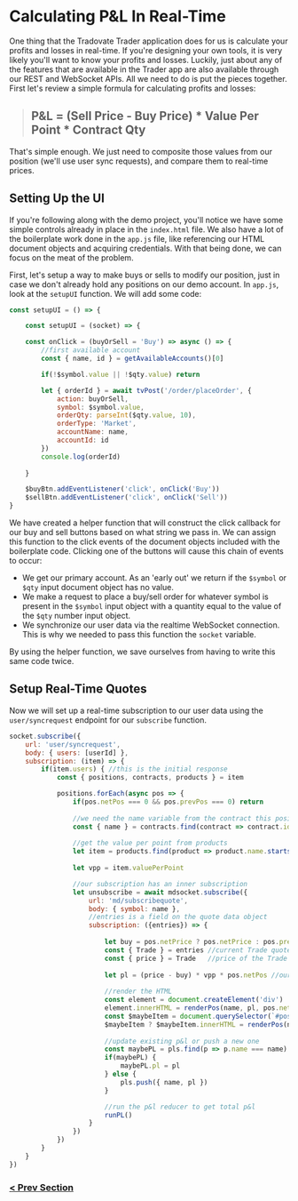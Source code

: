 # Calculating P&L In Real-Time
One thing that the Tradovate Trader application does for us is calculate your profits and losses in real-time. If you're designing your own tools,
it is very likely you'll want to know your profits and losses. Luckily, just about any of the features that are available in the Trader app are also
available through our REST and WebSocket APIs. All we need to do is put the pieces together. First let's review a simple formula for calculating profits and losses:

> ## P&L = (Sell Price - Buy Price) * Value Per Point * Contract Qty

That's simple enough. We just need to composite those values from our position (we'll use user sync requests), and compare them to real-time prices.

## Setting Up the UI
If you're following along with the demo project, you'll notice we have some simple controls already in place in the `index.html` file. We also have
a lot of the boilerplate work done in the `app.js` file, like referencing our HTML document objects and acquiring credentials. With that being done, we can focus on the meat of the problem.

First, let's setup a way to make buys or sells to modify our position, just in case we don't already hold any positions on our demo account. In `app.js`, look at the `setupUI` function. We will add some code:

```js
const setupUI = () => {

    const setupUI = (socket) => {

    const onClick = (buyOrSell = 'Buy') => async () => {
        //first available account
        const { name, id } = getAvailableAccounts()[0]

        if(!$symbol.value || !$qty.value) return

        let { orderId } = await tvPost('/order/placeOrder', {
            action: buyOrSell,
            symbol: $symbol.value,
            orderQty: parseInt($qty.value, 10),
            orderType: 'Market',
            accountName: name,
            accountId: id
        })
        console.log(orderId)
       
    }

    $buyBtn.addEventListener('click', onClick('Buy'))
    $sellBtn.addEventListener('click', onClick('Sell'))
}
```

We have created a helper function that will construct the click callback for our buy and sell buttons based on what string we pass in. We can assign this function to the click events of the document objects included with the boilerplate code. Clicking one of the buttons will cause this chain of events to occur:

- We get our primary account. As an 'early out' we return if the `$symbol` or `$qty` input document object has no value.
- We make a request to place a buy/sell order for whatever symbol is present in the `$symbol` input object with a quantity equal to the value of the `$qty` number input object. 
- We synchronize our user data via the realtime WebSocket connection. This is why we needed to pass this function the `socket` variable.

By using the helper function, we save ourselves from having to write this same code twice.

## Setup Real-Time Quotes
Now we will set up a real-time subscription to our user data using the `user/syncrequest` endpoint for our `subscribe` function.

```js
socket.subscribe({
    url: 'user/syncrequest',
    body: { users: [userId] },
    subscription: (item) => {
        if(item.users) { //this is the initial response
            const { positions, contracts, products } = item

            positions.forEach(async pos => {
                if(pos.netPos === 0 && pos.prevPos === 0) return
        
                //we need the name variable from the contract this position is related to
                const { name } = contracts.find(contract => contract.id === pos.contractId)
        
                //get the value per point from products
                let item = products.find(product => product.name.startsWith(name))
                
                let vpp = item.valuePerPoint

                //our subscription has an inner subscription
                let unsubscribe = await mdsocket.subscribe({
                    url: 'md/subscribequote',
                    body: { symbol: name },
                    //entries is a field on the quote data object
                    subscription: ({entries}) => {                         
                        
                        let buy = pos.netPrice ? pos.netPrice : pos.prevPrice
                        const { Trade } = entries //current Trade quote
                        const { price } = Trade   //price of the Trade quote
            
                        let pl = (price - buy) * vpp * pos.netPos //our p&l formula
                        
                        //render the HTML
                        const element = document.createElement('div')
                        element.innerHTML = renderPos(name, pl, pos.netPos)
                        const $maybeItem = document.querySelector(`#position-list li[data-name="${name}"`)
                        $maybeItem ? $maybeItem.innerHTML = renderPos(name, pl, pos.netPos) : $posList.appendChild(element)
            
                        //update existing p&l or push a new one
                        const maybePL = pls.find(p => p.name === name)
                        if(maybePL) {
                            maybePL.pl = pl
                        } else {
                            pls.push({ name, pl })
                        }

                        //run the p&l reducer to get total p&l
                        runPL()                            
                    }
                })                            
            })
        }
    }
})
```

### [< Prev Section](https://github.com/tradovate/example-api-js/tree/main/tutorial/WebSockets/EX-11-Tick-Charts)


